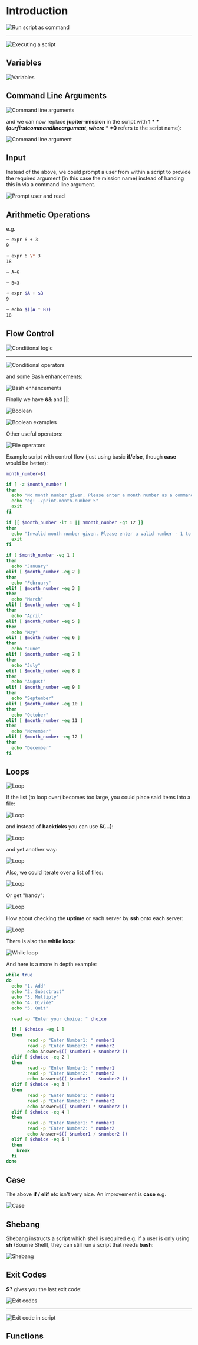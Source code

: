 # Introduction

![Run script as command](images/run-script-as-command.png)

---

![Executing a script](images/executing-a-script.png)

## Variables

![Variables](images/variables.png)

## Command Line Arguments

![Command line arguments](images/command-line-arguments.png)

and we can now replace **jupiter-mission** in the script with **$1** (our first command line argument, where **$0** refers to the script name):

![Command line argument](images/command-line-arguments-2.png)

## Input

Instead of the above, we could prompt a user from within a script to provide the required argument (in this case the mission name) instead of handing this in via a command line argument.

![Prompt user and read](images/prompt-user-and-read.png)

## Arithmetic Operations

e.g.

```bash
➜ expr 6 + 3
9
```

```bash
➜ expr 6 \* 3
18
```

```bash
➜ A=6

➜ B=3

➜ expr $A + $B
9
```

```bash
➜ echo $((A * B))
18
```

## Flow Control

![Conditional logic](images/conditional-logic.png)

---

![Conditional operators](images/conditional-operators.png)

and some Bash enhancements:

![Bash enhancements](images/bash-enhancements.png)

Finally we have **&&** and **||**:

![Boolean](images/boolean-logic.png)

![Boolean examples](images/boolean-examples.png)

Other useful operators:

![File operators](images/file-operators.png)

Example script with control flow (just using basic **if/else**, though **case** would be better):

```bash
month_number=$1

if [ -z $month_number ]
then
  echo "No month number given. Please enter a month number as a command line argument."
  echo "eg: ./print-month-number 5"
  exit
fi

if [[ $month_number -lt 1 || $month_number -gt 12 ]]
then
  echo "Invalid month number given. Please enter a valid number - 1 to 12."
  exit
fi

if [ $month_number -eq 1 ]
then
  echo "January"
elif [ $month_number -eq 2 ]
then
  echo "February"
elif [ $month_number -eq 3 ]
then
  echo "March"
elif [ $month_number -eq 4 ]
then
  echo "April"
elif [ $month_number -eq 5 ]
then
  echo "May"
elif [ $month_number -eq 6 ]
then
  echo "June"
elif [ $month_number -eq 7 ]
then
  echo "July"
elif [ $month_number -eq 8 ]
then
  echo "August"
elif [ $month_number -eq 9 ]
then
  echo "September"
elif [ $month_number -eq 10 ]
then
  echo "October"
elif [ $month_number -eq 11 ]
then
  echo "November"
elif [ $month_number -eq 12 ]
then
  echo "December"
fi
```

## Loops

![Loop](images/loop.png)

If the list (to loop over) becomes too large, you could place said items into a file:

![Loop](images/loop2.png)

and instead of **backticks** you can use **$(...)**:

![Loop](images/loop3.png)

and yet another way:

![Loop](images/loop4.png)

Also, we could iterate over a list of files:

![Loop](images/loop5.png)

Or get "handy":

![Loop](images/loop6.png)

How about checking the **uptime** or each server by **ssh** onto each server:

![Loop](images/loop7.png)

There is also the **while loop**:

![While loop](images/while-loop.png)

And here is a more in depth example:

```bash
while true
do
  echo "1. Add"
  echo "2. Subsctract"
  echo "3. Multiply"
  echo "4. Divide"
  echo "5. Quit"

  read -p "Enter your choice: " choice

  if [ $choice -eq 1 ]
  then
        read -p "Enter Number1: " number1
        read -p "Enter Number2: " number2
        echo Answer=$(( $number1 + $number2 ))
  elif [ $choice -eq 2 ]
  then
        read -p "Enter Number1: " number1
        read -p "Enter Number2: " number2
        echo Answer=$(( $number1 - $number2 ))
  elif [ $choice -eq 3 ]
  then
        read -p "Enter Number1: " number1
        read -p "Enter Number2: " number2
        echo Answer=$(( $number1 * $number2 ))
  elif [ $choice -eq 4 ]
  then
        read -p "Enter Number1: " number1
        read -p "Enter Number2: " number2
        echo Answer=$(( $number1 / $number2 ))
  elif [ $choice -eq 5 ]
  then
    break
  fi
done  
```

## Case

The above **if / elif** etc isn't very nice. An improvement is **case** e.g.

![Case](images/case.png)

## Shebang

Shebang instructs a script which shell is required e.g. if a user is only using  **sh** (Bourne Shell), they can still run a script that needs **bash**:

![Shebang](images/shebang.png)

## Exit Codes

**$?** gives you the last exit code:

![Exit codes](images/exit-codes.png)

---

![Exit code in script](images/exit-code-in-script.png)

## Functions

